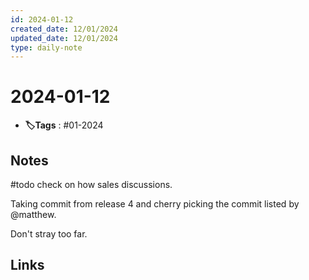 ```yaml
---
id: 2024-01-12
created_date: 12/01/2024
updated_date: 12/01/2024
type: daily-note
---
```


# 2024-01-12
- **🏷️Tags** : #01-2024  

## Notes


#todo check on how sales discussions. 

Taking commit from release 4 and cherry picking the commit listed by @matthew. 

Don't stray too far. 

## Links

